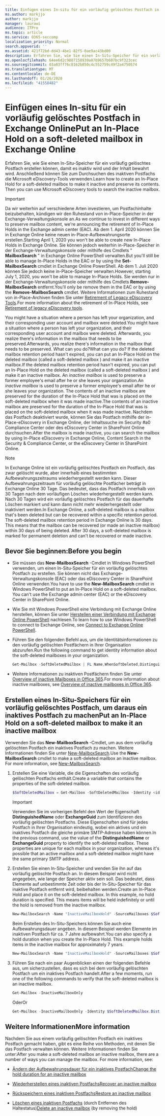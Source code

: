 ```yaml
---
title: Einfügen eines In-situ für ein vorläufig gelöschtes Postfach in Exchange Online
ms.author: markjjo
author: markjjo
manager: laurawi
audience: ITPro
ms.topic: article
ms.service: O365-seccomp
localization_priority: Normal
search.appverid: ''
ms.assetid: 421f72bd-dd43-4be1-82f5-0ae9ac43bd00
description: Erfahren Sie, wie Sie einen In-Situ-Speicher für ein vorläufig gelöschtes Postfach erstellen können, damit es inaktiv wird und der Inhalt bewahrt wird. Anschließend können Sie zum Durchsuchen des inaktiven Postfachs die Microsoft eDiscovery-Tools verwenden.
ms.openlocfilehash: 64ee6d2c9887158939a87b9657b607bc9f323cec
ms.sourcegitcommit: 03a83ff76c8162b850c4c552759c49f2a4750574
ms.translationtype: MT
ms.contentlocale: de-DE
ms.lasthandoff: 01/26/2020
ms.locfileid: "41558482"
---
```

# <a name="put-an-in-place-hold-on-a-soft-deleted-mailbox-in-exchange-online"></a><span data-ttu-id="d2999-104">Einfügen eines In-situ für ein vorläufig gelöschtes Postfach in Exchange Online</span><span class="sxs-lookup"><span data-stu-id="d2999-104">Put an In-Place Hold on a soft-deleted mailbox in Exchange Online</span></span>

<span data-ttu-id="d2999-p102">Erfahren Sie, wie Sie einen In-Situ-Speicher für ein vorläufig gelöschtes Postfach erstellen können, damit es inaktiv wird und der Inhalt bewahrt wird. Anschließend können Sie zum Durchsuchen des inaktiven Postfachs die Microsoft eDiscovery-Tools verwenden.</span><span class="sxs-lookup"><span data-stu-id="d2999-p102">Learn how to create an In-Place Hold for a soft-deleted mailbox to make it inactive and preserve its contents. Then you can use Microsoft eDiscovery tools to search the inactive mailbox.</span></span>

> [!IMPORTANT]
> <span data-ttu-id="d2999-107">Da wir weiterhin auf verschiedene Arten investieren, um Postfachinhalte beizubehalten, kündigen wir den Ruhestand von in-Place-Speicher in der Exchange-Verwaltungskonsole an.</span><span class="sxs-lookup"><span data-stu-id="d2999-107">As we continue to invest in different ways to preserve mailbox content, we're announcing the retirement of In-Place Holds in the Exchange admin center (EAC).</span></span> <span data-ttu-id="d2999-108">Ab dem 1. April 2020 können Sie in Exchange Online keine neuen in-Place-Aufbewahrungsorte erstellen.</span><span class="sxs-lookup"><span data-stu-id="d2999-108">Starting April 1, 2020 you won't be able to create new In-Place Holds in Exchange Online.</span></span> <span data-ttu-id="d2999-109">Sie können jedoch weiterhin in-Place-Speicher in der Exchange-Verwaltungskonsole oder mithilfe des Cmdlets " **MailboxSearch** " in Exchange Online PowerShell verwalten.</span><span class="sxs-lookup"><span data-stu-id="d2999-109">But you'll still be able to manage In-Place Holds in the EAC or by using the **Set-MailboxSearch** cmdlet in Exchange Online PowerShell.</span></span> <span data-ttu-id="d2999-110">Ab dem 1. Juli 2020 können Sie jedoch keine in-Place-Speicher verwalten.</span><span class="sxs-lookup"><span data-stu-id="d2999-110">However, starting July 1, 2020, you won't be able to manage In-Place Holds.</span></span> <span data-ttu-id="d2999-111">Sie werden nur in der Exchange-Verwaltungskonsole oder mithilfe des Cmdlets **Remove-MailboxSearch** entfernt.</span><span class="sxs-lookup"><span data-stu-id="d2999-111">You'll only be remove them in the EAC or by using the **Remove-MailboxSearch** cmdlet.</span></span> <span data-ttu-id="d2999-112">Weitere Informationen zum Ruhestand von in-Place-Archiven finden Sie unter [Retirement of Legacy eDiscovery Tools](legacy-ediscovery-retirement.md).</span><span class="sxs-lookup"><span data-stu-id="d2999-112">For more information about the retirement of In-Place Holds, see [Retirement of legacy eDiscovery tools](legacy-ediscovery-retirement.md).</span></span>
  
<span data-ttu-id="d2999-113">You might have a situation where a person has left your organization, and their corresponding user account and mailbox were deleted.</span><span class="sxs-lookup"><span data-stu-id="d2999-113">You might have a situation where a person has left your organization, and their corresponding user account and mailbox were deleted.</span></span> <span data-ttu-id="d2999-114">Afterwards, you realize there's information in the mailbox that needs to be preserved.</span><span class="sxs-lookup"><span data-stu-id="d2999-114">Afterwards, you realize there's information in the mailbox that needs to be preserved.</span></span> <span data-ttu-id="d2999-115">What can you do?</span><span class="sxs-lookup"><span data-stu-id="d2999-115">What can you do?</span></span> <span data-ttu-id="d2999-116">If the deleted mailbox retention period hasn't expired, you can put an In-Place Hold on the deleted mailbox (called a  soft-deleted mailbox ) and make it an inactive mailbox.</span><span class="sxs-lookup"><span data-stu-id="d2999-116">If the deleted mailbox retention period hasn't expired, you can put an In-Place Hold on the deleted mailbox (called a  soft-deleted mailbox ) and make it an inactive mailbox.</span></span> <span data-ttu-id="d2999-117">An  *inactive mailbox*  is used to preserve a former employee's email after he or she leaves your organization.</span><span class="sxs-lookup"><span data-stu-id="d2999-117">An  *inactive mailbox*  is used to preserve a former employee's email after he or she leaves your organization.</span></span> <span data-ttu-id="d2999-118">The contents of an inactive mailbox are preserved for the duration of the In-Place Hold that was is placed on the soft-deleted mailbox when it was made inactive.</span><span class="sxs-lookup"><span data-stu-id="d2999-118">The contents of an inactive mailbox are preserved for the duration of the In-Place Hold that was is placed on the soft-deleted mailbox when it was made inactive.</span></span> <span data-ttu-id="d2999-119">Nachdem das Postfach deaktiviert wurde, können Sie das Postfach mithilfe der in-Place-eDiscovery in Exchange Online, der Inhaltssuche im Security #a0 Compliance Center oder des eDiscovery Center in SharePoint Online durchsuchen.</span><span class="sxs-lookup"><span data-stu-id="d2999-119">After the mailbox is made inactive, you can search the mailbox by using In-Place eDiscovery in Exchange Online, Content Search in the Security & Compliance Center, or the eDiscovery Center in SharePoint Online.</span></span> 
  
> [!NOTE]
> <span data-ttu-id="d2999-p105">In Exchange Online ist ein vorläufig gelöschtes Postfach ein Postfach, das zwar gelöscht wurde, aber innerhalb eines bestimmten Aufbewahrungszeitraums wiederhergestellt werden kann. Dieser Aufbewahrungszeitraum für vorläufig gelöschte Postfächer beträgt in Exchange Online 30 Tage. Das bedeutet, dass das Postfach innerhalb von 30 Tagen nach dem vorläufigen Löschen wiederhergestellt werden kann. Nach 30 Tagen wird ein vorläufig gelöschtes Postfach für das dauerhafte Löschen markiert und kann dann nicht mehr wiederhergestellt oder inaktiviert werden.</span><span class="sxs-lookup"><span data-stu-id="d2999-p105">In Exchange Online, a soft-deleted mailbox is a mailbox that's been deleted but can be recovered within a specific retention period. The soft-deleted mailbox retention period in Exchange Online is 30 days. This means that the mailbox can be recovered (or made an inactive mailbox) within 30 days of being deleted. After 30 days, a soft-deleted mailbox is marked for permanent deletion and can't be recovered or made inactive.</span></span> 
  
## <a name="before-you-begin"></a><span data-ttu-id="d2999-124">Bevor Sie beginnen:</span><span class="sxs-lookup"><span data-stu-id="d2999-124">Before you begin</span></span>

- <span data-ttu-id="d2999-p106">Sie müssen das **New-MailboxSearch** -Cmdlet in Windows PowerShell verwenden, um einen In-Situ-Speicher für ein vorläufig gelöschtes Postfach zu erstellen. Sie können nicht das Exchange-Verwaltungskonsole (EAC) oder das eDiscovery Center in SharePoint Online verwenden.</span><span class="sxs-lookup"><span data-stu-id="d2999-p106">You have to use the **New-MailboxSearch** cmdlet in Windows PowerShell to put an In-Place Hold on a soft-deleted mailbox. You can't use the Exchange admin center (EAC) or the eDiscovery Center in SharePoint Online.</span></span> 

- <span data-ttu-id="d2999-127">Wie Sie mit Windows PowerShell eine Verbindung mit Exchange Online herstellen, können Sie unter [Herstellen einer Verbindung mit Exchange Online PowerShell](https://go.microsoft.com/fwlink/p/?linkid=396554) nachlesen.</span><span class="sxs-lookup"><span data-stu-id="d2999-127">To learn how to use Windows PowerShell to connect to Exchange Online, see [Connect to Exchange Online PowerShell](https://go.microsoft.com/fwlink/p/?linkid=396554).</span></span>

- <span data-ttu-id="d2999-128">Führen Sie den folgenden Befehl aus, um die Identitätsinformationen zu den vorläufig gelöschten Postfächern in Ihrer Organisation abzurufen.</span><span class="sxs-lookup"><span data-stu-id="d2999-128">Run the following command to get identity information about the soft-deleted mailboxes in your organization.</span></span> 

  ```powershell
  Get-Mailbox -SoftDeletedMailbox | FL Name,WhenSoftDeleted,DistinguishedName,ExchangeGuid,PrimarySmtpAddress
  ```

- <span data-ttu-id="d2999-129">Weitere Informationen zu inaktiven Postfächern finden Sie unter [Overview of inactive Mailboxes in Office 365](inactive-mailboxes-in-office-365.md).</span><span class="sxs-lookup"><span data-stu-id="d2999-129">For more information about inactive mailboxes, see [Overview of inactive mailboxes in Office 365](inactive-mailboxes-in-office-365.md).</span></span>

## <a name="put-an-in-place-hold-on-a-soft-deleted-mailbox-to-make-it-an-inactive-mailbox"></a><span data-ttu-id="d2999-130">Erstellen eines In-Situ-Speichers für ein vorläufig gelöschtes Postfach, um daraus ein inaktives Postfach zu machen</span><span class="sxs-lookup"><span data-stu-id="d2999-130">Put an In-Place Hold on a soft-deleted mailbox to make it an inactive mailbox</span></span>

<span data-ttu-id="d2999-p107">Verwenden Sie das **New-MailboxSearch** -Cmdlet, um aus dem vorläufig gelöschten Postfach ein inaktives Postfach zu machen. Weitere Informationen finden Sie unter [New-MailboxSearch](https://technet.microsoft.com/library/74303b47-bb49-407c-a43b-590356eae35c.aspx).</span><span class="sxs-lookup"><span data-stu-id="d2999-p107">Use the **New-MailboxSearch** cmdlet to make a soft-deleted mailbox an inactive mailbox. For more information, see [New-MailboxSearch](https://technet.microsoft.com/library/74303b47-bb49-407c-a43b-590356eae35c.aspx).</span></span>
  
1. <span data-ttu-id="d2999-133">Erstellen Sie eine Variable, die die Eigenschaften des vorläufig gelöschten Postfachs enthält.</span><span class="sxs-lookup"><span data-stu-id="d2999-133">Create a variable that contains the properties of the soft-deleted mailbox.</span></span>

   ```powershell
   $SoftDeletedMailbox = Get-Mailbox -SoftDeletedMailbox -Identity <identity of soft-deleted mailbox>
   ```

    > [!IMPORTANT]
    > <span data-ttu-id="d2999-p108">Verwenden Sie im vorherigen Befehl den Wert der Eigenschaft **DistinguishedName** oder **ExchangeGuid** zum Identifizieren des vorläufig gelöschten Postfachs. Diese Eigenschaften sind für jedes Postfach in Ihrer Organisation eindeutig, wobei ein aktives und ein inaktives Postfach die gleiche primäre SMTP-Adresse haben können.</span><span class="sxs-lookup"><span data-stu-id="d2999-p108">In the previous command, use the value of the **DistinguishedName** or **ExchangeGuid** property to identify the soft-deleted mailbox. These properties are unique for each mailbox in your organization, whereas it's possible that an active mailbox and a soft-deleted mailbox might have the same primary SMTP address.</span></span> 
  
2. <span data-ttu-id="d2999-p109">Erstellen Sie einen In-Situ-Speicher und wenden Sie ihn auf das vorläufig gelöschte Postfach an. In diesem Beispiel wird nicht angegeben, wie lange der Speicher aktiv sein soll. Das bedeutet, dass Elemente auf unbestimmte Zeit oder bis der In-Situ-Speicher für das inaktive Postfach entfernt wird, beibehalten werden.</span><span class="sxs-lookup"><span data-stu-id="d2999-p109">Create an In-Place Hold and place it on the soft-deleted mailbox. In this example, no hold duration is specified. This means items will be held indefinitely or until the hold is removed from the inactive mailbox.</span></span>

   ```powershell
   New-MailboxSearch -Name "InactiveMailboxHold" -SourceMailboxes $SoftDeletedMailbox.DistinguishedName -InPlaceHoldEnabled $true
    ```

   <span data-ttu-id="d2999-p110">Beim Erstellen des In-Situ-Speichers können Sie auch eine Aufbewahrungsdauer angeben. In diesem Beispiel werden Elemente im inaktiven Postfach für ca. 7 Jahre aufbewahrt.</span><span class="sxs-lookup"><span data-stu-id="d2999-p110">You can also specify a hold duration when you create the In-Place Hold. This example holds items in the inactive mailbox for approximately 7 years.</span></span>

   ```powershell
   New-MailboxSearch -Name "InactiveMailboxHold" -SourceMailboxes $SoftDeletedMailbox.DistinguishedName -InPlaceHoldEnabled $true -ItemHoldPeriod 2777
   ```

3. <span data-ttu-id="d2999-141">Führen Sie nach ein paar Augenblicken einen der folgenden Befehle aus, um sicherzustellen, dass es sich bei dem vorläufig gelöschten Postfach um ein inaktives Postfach handelt.</span><span class="sxs-lookup"><span data-stu-id="d2999-141">After a few moments, run one of the following commands to verify that the soft-deleted mailbox is an inactive mailbox.</span></span>

   ```powershell
   Get-Mailbox -InactiveMailboxOnly
   ```

    <span data-ttu-id="d2999-142">Oder</span><span class="sxs-lookup"><span data-stu-id="d2999-142">Or</span></span>
    
   ```powershell
   Get-Mailbox -InactiveMailboxOnly -Identity $SoftDeletedMailbox.DistinguishedName  | FL IsInactiveMailbox
   ```

## <a name="more-information"></a><span data-ttu-id="d2999-143">Weitere Informationen</span><span class="sxs-lookup"><span data-stu-id="d2999-143">More information</span></span>

<span data-ttu-id="d2999-p111">Nachdem Sie aus einem vorläufig gelöschten Postfach ein inaktives Postfach gemacht haben, gibt es eine Reihe von Methoden, mit denen Sie das Postfach verwalten können. Weitere Informationen finden Sie unter:</span><span class="sxs-lookup"><span data-stu-id="d2999-p111">After you make a soft-deleted mailbox an inactive mailbox, there are a number of ways you can manage the mailbox. For more information, see:</span></span>
  
- [<span data-ttu-id="d2999-146">Ändern der Aufbewahrungsdauer für ein inaktives Postfach</span><span class="sxs-lookup"><span data-stu-id="d2999-146">Change the hold duration for an inactive mailbox</span></span>](change-the-hold-duration-for-an-inactive-mailbox.md)

- [<span data-ttu-id="d2999-147">Wiederherstellen eines inaktiven Postfachs</span><span class="sxs-lookup"><span data-stu-id="d2999-147">Recover an inactive mailbox</span></span>](recover-an-inactive-mailbox.md)

- [<span data-ttu-id="d2999-148">Rückspeichern eines inaktiven Postfachs</span><span class="sxs-lookup"><span data-stu-id="d2999-148">Restore an inactive mailbox</span></span>](restore-an-inactive-mailbox.md)

- <span data-ttu-id="d2999-149">[Löschen eines inaktiven Postfachs](delete-an-inactive-mailbox.md) (durch Entfernen des Haltestatus)</span><span class="sxs-lookup"><span data-stu-id="d2999-149">[Delete an inactive mailbox](delete-an-inactive-mailbox.md) (by removing the hold)</span></span>
